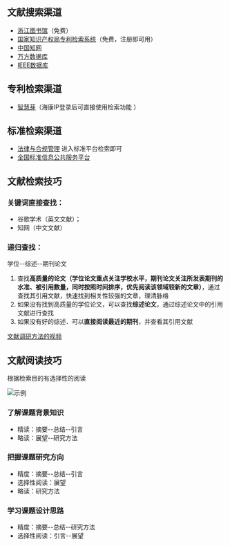 ## 文献搜索渠道

- [浙江图书馆](https://www.zjlib.cn)（免费）
- [国家知识产权局专利检索系统](https://pss-system.cponline.cnipa.gov.cn)（免费，注册即可用） 
- [中国知网](https://www.cnki.net)
- [万方数据库](https://www.wanfangdata.com.cn)
- [IEEE数据库](https://ieeexplore.ieee.org/Xplore)

## 专利检索渠道

- [智慧芽](https://www.zhihuiya.com)（海康IP登录后可直接使用检索功能 ）

## 标准检索渠道

- [法律与合规管理](https://legal.hikvision.com.cn/home#/portal-website) 进入标准平台检索即可
- [全国标准信息公共服务平台](https://std.samr.gov.cn)

## 文献检索技巧

### 关键词直接查找：

- 谷歌学术（英文文献）；
- 知网（中文文献）

### 递归查找：

学位--综述--期刊论文

1. 查找**高质量的论文（学位论文重点关注学校水平，期刊论文关注所发表期刊的水准、被引用数量，同时按照时间排序，优先阅读该领域较新的文章）**，通过查找其引用文献，快速找到相关性较强的文章，理清脉络
2. 如果没有找到高质量的学位论文，可以查找**综述论文**，通过综述论文中的引用文献进行查找
3. 如果没有好的综述．可以**直接阅读最近的期刊**，并查看其引用文献

[文献调研方法的视频](https://b23.tv/lp95vb8)

## 文献阅读技巧
根据检索目的有选择性的阅读

![示例](https://docs-blue.hikvision.com/moarestapi/doc/media/preview?fileid=4471bb05-bfc2-4bab-928c-360d593f1577)

### 了解课题背景知识

- 精读：摘要--总结--引言
- 略读：展望--研究方法

### 把握课题研究方向

- 精度：摘要--总结--引言
- 选择性阅读：展望
- 略读：研究方法

### 学习课题设计思路 

- 精度：摘要--总结--研究方法
- 选择性阅读：引言--展望